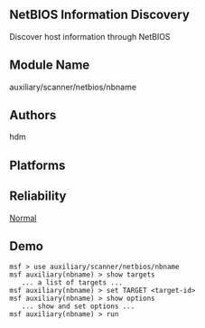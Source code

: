 ## NetBIOS Information Discovery

Discover host information through NetBIOS


## Module Name
auxiliary/scanner/netbios/nbname

## Authors
hdm





## Platforms


## Reliability
[Normal](https://github.com/rapid7/metasploit-framework/wiki/Exploit-Ranking)

## Demo

```
msf > use auxiliary/scanner/netbios/nbname
msf auxiliary(nbname) > show targets
   ... a list of targets ...
msf auxiliary(nbname) > set TARGET <target-id>
msf auxiliary(nbname) > show options
   ... show and set options ...
msf auxiliary(nbname) > run
```
    
    